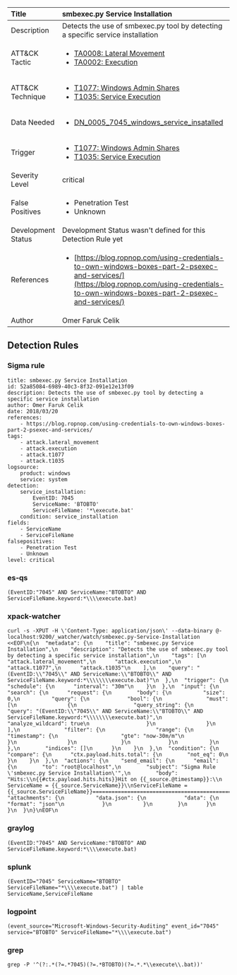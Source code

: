 | Title                | smbexec.py Service Installation                                                                                                                                                 |
|:---------------------|:------------------------------------------------------------------------------------------------------------------------------------------------------------|
| Description          | Detects the use of smbexec.py tool by detecting a specific service installation                                                                                                                                           |
| ATT&amp;CK Tactic    |  <ul><li>[TA0008: Lateral Movement](https://attack.mitre.org/tactics/TA0008)</li><li>[TA0002: Execution](https://attack.mitre.org/tactics/TA0002)</li></ul>  |
| ATT&amp;CK Technique | <ul><li>[T1077: Windows Admin Shares](https://attack.mitre.org/techniques/T1077)</li><li>[T1035: Service Execution](https://attack.mitre.org/techniques/T1035)</li></ul>  |
| Data Needed          | <ul><li>[DN_0005_7045_windows_service_insatalled](../Data_Needed/DN_0005_7045_windows_service_insatalled.md)</li></ul>  |
| Trigger              | <ul><li>[T1077: Windows Admin Shares](../Triggers/T1077.md)</li><li>[T1035: Service Execution](../Triggers/T1035.md)</li></ul>  |
| Severity Level       | critical |
| False Positives      | <ul><li>Penetration Test</li><li>Unknown</li></ul>  |
| Development Status   |  Development Status wasn't defined for this Detection Rule yet  |
| References           | <ul><li>[https://blog.ropnop.com/using-credentials-to-own-windows-boxes-part-2-psexec-and-services/](https://blog.ropnop.com/using-credentials-to-own-windows-boxes-part-2-psexec-and-services/)</li></ul>  |
| Author               | Omer Faruk Celik |


## Detection Rules

### Sigma rule

```
title: smbexec.py Service Installation
id: 52a85084-6989-40c3-8f32-091e12e13f09
description: Detects the use of smbexec.py tool by detecting a specific service installation
author: Omer Faruk Celik
date: 2018/03/20
references:
    - https://blog.ropnop.com/using-credentials-to-own-windows-boxes-part-2-psexec-and-services/
tags:
    - attack.lateral_movement
    - attack.execution
    - attack.t1077
    - attack.t1035
logsource:
    product: windows
    service: system
detection:
    service_installation:
        EventID: 7045
        ServiceName: 'BTOBTO'
        ServiceFileName: '*\execute.bat'
    condition: service_installation
fields:
    - ServiceName
    - ServiceFileName
falsepositives:
    - Penetration Test
    - Unknown
level: critical
```





### es-qs
    
```
(EventID:"7045" AND ServiceName:"BTOBTO" AND ServiceFileName.keyword:*\\\\execute.bat)
```


### xpack-watcher
    
```
curl -s -XPUT -H \'Content-Type: application/json\' --data-binary @- localhost:9200/_watcher/watch/smbexec.py-Service-Installation <<EOF\n{\n  "metadata": {\n    "title": "smbexec.py Service Installation",\n    "description": "Detects the use of smbexec.py tool by detecting a specific service installation",\n    "tags": [\n      "attack.lateral_movement",\n      "attack.execution",\n      "attack.t1077",\n      "attack.t1035"\n    ],\n    "query": "(EventID:\\"7045\\" AND ServiceName:\\"BTOBTO\\" AND ServiceFileName.keyword:*\\\\\\\\execute.bat)"\n  },\n  "trigger": {\n    "schedule": {\n      "interval": "30m"\n    }\n  },\n  "input": {\n    "search": {\n      "request": {\n        "body": {\n          "size": 0,\n          "query": {\n            "bool": {\n              "must": [\n                {\n                  "query_string": {\n                    "query": "(EventID:\\"7045\\" AND ServiceName:\\"BTOBTO\\" AND ServiceFileName.keyword:*\\\\\\\\execute.bat)",\n                    "analyze_wildcard": true\n                  }\n                }\n              ],\n              "filter": {\n                "range": {\n                  "timestamp": {\n                    "gte": "now-30m/m"\n                  }\n                }\n              }\n            }\n          }\n        },\n        "indices": []\n      }\n    }\n  },\n  "condition": {\n    "compare": {\n      "ctx.payload.hits.total": {\n        "not_eq": 0\n      }\n    }\n  },\n  "actions": {\n    "send_email": {\n      "email": {\n        "to": "root@localhost",\n        "subject": "Sigma Rule \'smbexec.py Service Installation\'",\n        "body": "Hits:\\n{{#ctx.payload.hits.hits}}Hit on {{_source.@timestamp}}:\\n    ServiceName = {{_source.ServiceName}}\\nServiceFileName = {{_source.ServiceFileName}}================================================================================\\n{{/ctx.payload.hits.hits}}",\n        "attachments": {\n          "data.json": {\n            "data": {\n              "format": "json"\n            }\n          }\n        }\n      }\n    }\n  }\n}\nEOF\n
```


### graylog
    
```
(EventID:"7045" AND ServiceName:"BTOBTO" AND ServiceFileName.keyword:*\\\\execute.bat)
```


### splunk
    
```
(EventID="7045" ServiceName="BTOBTO" ServiceFileName="*\\\\execute.bat") | table ServiceName,ServiceFileName
```


### logpoint
    
```
(event_source="Microsoft-Windows-Security-Auditing" event_id="7045" service="BTOBTO" ServiceFileName="*\\\\execute.bat")
```


### grep
    
```
grep -P '^(?:.*(?=.*7045)(?=.*BTOBTO)(?=.*.*\\execute\\.bat))'
```



